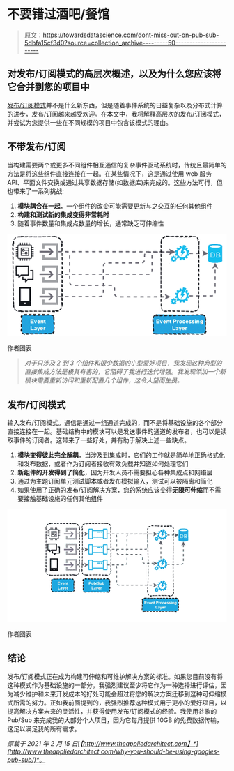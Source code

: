 # 不要错过酒吧/餐馆

> 原文：<https://towardsdatascience.com/dont-miss-out-on-pub-sub-5dbfa15cf3d0?source=collection_archive---------50----------------------->

## 对发布/订阅模式的高层次概述，以及为什么您应该将它合并到您的项目中

[发布/订阅模式](https://en.wikipedia.org/wiki/Publish%E2%80%93subscribe_pattern)并不是什么新东西，但是随着事件系统的日益复杂以及分布式计算的进步，发布/订阅越来越受欢迎。在本文中，我将解释高层次的发布/订阅模式，并尝试为您提供一些在不同规模的项目中包含该模式的理由。

## 不带发布/订阅

当构建需要两个或更多不同组件相互通信的复杂事件驱动系统时，传统且最简单的方法是将这些组件直接连接在一起。在某些情况下，这是通过使用 web 服务 API、平面文件交换或通过共享数据存储(如数据库)来完成的。这些方法可行，但也带来了一系列挑战:

1.  **模块耦合在一起**，一个组件的改变可能需要更新与之交互的任何其他组件
2.  **构建和测试新的集成变得非常耗时**
3.  随着事件数量和集成点数量的增长，通常缺乏可伸缩性

![](img/d34f981d8ef59bf9d5d8048ba4b2659e.png)

作者图表

> *对于只涉及 2 到 3 个组件和很少数据的小型爱好项目，我发现这种典型的直接集成方法是极其有害的，它阻碍了我进行迭代增强。我发现添加一个新模块需要重新访问和重新配置几个组件，这令人望而生畏。*

## 发布/订阅模式

输入发布/订阅模式。通信是通过一组通道完成的，而不是将基础设施的各个部分直接连接在一起。基础结构中的模块可以是发送事件的通道的发布者，也可以是读取事件的订阅者。这带来了一些好处，并有助于解决上述一些缺点。

1.  **模块变得彼此完全解耦**，当涉及到集成时，它们的工作就是简单地正确格式化和发布数据，或者作为订阅者接收有效负载并知道如何处理它们
2.  **新组件的开发得到了简化**，因为开发人员不需要担心各种集成点和网络层
3.  通过为主题订阅单元测试脚本或者发布模拟输入，测试可以被隔离和简化
4.  如果使用了正确的发布/订阅解决方案，您的系统应该变得**无限可伸缩**而不需要接触基础设施的任何其他组件

![](img/bb8ce506410e693da305c0f0e14272ba.png)

作者图表

## 结论

发布/订阅模式正在成为构建可伸缩和可维护解决方案的标准。如果您目前没有将这种模式作为基础设施的一部分，我强烈建议至少将它作为一种选择进行评估，因为减少维护和未来开发成本的好处可能会超过将您的解决方案迁移到这种可伸缩模式所需的努力。正如我前面提到的，我强烈推荐这种模式用于更小的爱好项目，以提高解决方案未来的灵活性，并获得使用发布/订阅模式的经验。我使用谷歌的 Pub/Sub 来完成我的大部分个人项目，因为它每月提供 10GB 的免费数据传输，这足以满足我的所有需求。

*原载于 2021 年 2 月 15 日*[*【http://www.theappliedarchitect.com】*](http://www.theappliedarchitect.com/why-you-should-be-using-googles-pub-sub/)*。*
